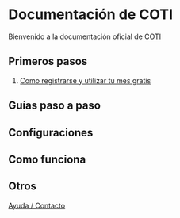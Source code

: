 # Documentación de COTI

Bienvenido a la documentación oficial de [COTI](https://coti.mx/)

## Primeros pasos

1. [Como registrarse y utilizar tu mes gratis](/primeros-pasos/registro/)

## Guías paso a paso

## Configuraciones

## Como funciona


## Otros

[Ayuda / Contacto](/contacto/)
